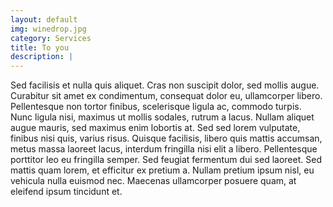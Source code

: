 ```yaml
---
layout: default
img: winedrop.jpg
category: Services
title: To you
description: |
---
```

Sed facilisis et nulla quis aliquet. Cras non suscipit dolor, sed mollis augue. Curabitur sit amet ex condimentum, consequat dolor eu, ullamcorper libero. Pellentesque non tortor finibus, scelerisque ligula ac, commodo turpis. Nunc ligula nisi, maximus ut mollis sodales, rutrum a lacus. Nullam aliquet augue mauris, sed maximus enim lobortis at. Sed sed lorem vulputate, finibus nisi quis, varius risus. Quisque facilisis, libero quis mattis accumsan, metus massa laoreet lacus, interdum fringilla nisi elit a libero. Pellentesque porttitor leo eu fringilla semper. Sed feugiat fermentum dui sed laoreet. Sed mattis quam lorem, et efficitur ex pretium a. Nullam pretium ipsum nisl, eu vehicula nulla euismod nec. Maecenas ullamcorper posuere quam, at eleifend ipsum tincidunt et.